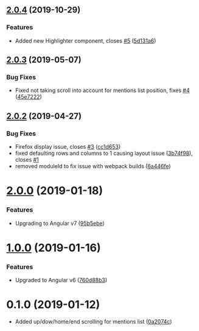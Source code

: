 ## [2.0.4](https://github.com/nth-cloud/ng-mentions/compare/2.0.3...2.0.4) (2019-10-29)


### Features

* Added new Highlighter component, closes [#5](https://github.com/nth-cloud/ng-mentions/issues/5) ([5d131a6](https://github.com/nth-cloud/ng-mentions/commit/5d131a6))



## [2.0.3](https://github.com/nth-cloud/ng-mentions/compare/2.0.2...2.0.3) (2019-05-07)


### Bug Fixes

* Fixed not taking scroll into account for mentions list position, fixes [#4](https://github.com/nth-cloud/ng-mentions/issues/4) ([45e7222](https://github.com/nth-cloud/ng-mentions/commit/45e7222))



## [2.0.2](https://github.com/nth-cloud/ng-mentions/compare/2.0.0...2.0.2) (2019-04-27)


### Bug Fixes

* Firefox display issue, closes [#3](https://github.com/nth-cloud/ng-mentions/issues/3) ([cc1d653](https://github.com/nth-cloud/ng-mentions/commit/cc1d653))
* fixed defaulting rows and columns to 1 causing layout issue ([3b74f98](https://github.com/nth-cloud/ng-mentions/commit/3b74f98)), closes [#1](https://github.com/nth-cloud/ng-mentions/issues/1)
* removed moduleId to fix issue with webpack builds ([6a446fe](https://github.com/nth-cloud/ng-mentions/commit/6a446fe))



# [2.0.0](https://github.com/nth-cloud/ng-mentions/compare/0.1.2...2.0.0) (2019-01-18)


### Features

* Upgrading to Angular v7 ([95b5ebe](https://github.com/nth-cloud/ng-mentions/commit/95b5ebe))



# [1.0.0](https://github.com/nth-cloud/ng-mentions/compare/0.1.2...1.0.0) (2019-01-16)


### Features
* Upgraded to Angular v6 ([760d88b3](https://github.com/nth-cloud/ng-mentions/commit/760d88b3))



# 0.1.0 (2019-01-12)



* Added up/dow/home/end scrolling for mentions list ([0a2074c](https://github.com/nth-cloud/ng-mentions/commit/0a2074c))
